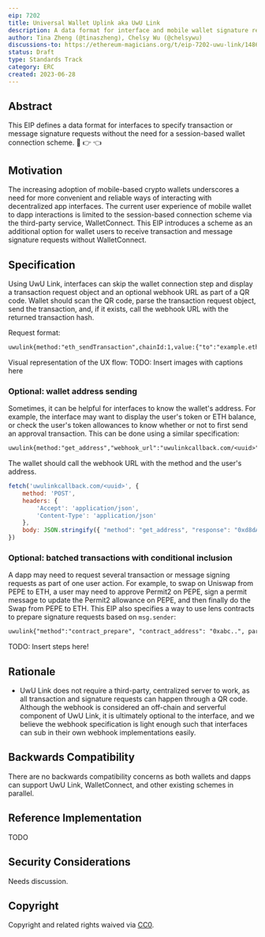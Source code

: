 ```yaml
---
eip: 7202
title: Universal Wallet Uplink aka UwU Link
description: A data format for interface and mobile wallet signature requests
author: Tina Zheng (@tinaszheng), Chelsy Wu (@chelsywu)
discussions-to: https://ethereum-magicians.org/t/eip-7202-uwu-link/14869
status: Draft
type: Standards Track
category: ERC
created: 2023-06-28
---
```


## Abstract

This EIP defines a data format for interfaces to specify transaction or message signature requests without the need for a session-based wallet connection scheme.
 🥺
👉 👈

## Motivation

The increasing adoption of mobile-based crypto wallets underscores a need for more convenient and reliable ways of interacting with decentralized app interfaces. The current user experience of mobile wallet to dapp interactions is limited to the session-based connection scheme via the third-party service, WalletConnect. This EIP introduces a scheme as an additional option for wallet users to receive transaction and message signature requests without WalletConnect.

## Specification

Using UwU Link, interfaces can skip the wallet connection step and display a transaction request object and an optional webhook URL as part of a QR code. Wallet should scan the QR code, parse the transaction request object, send the transaction, and, if it exists, call the webhook URL with the returned transaction hash.

Request format:

```txt
uwulink{method:"eth_sendTransaction",chainId:1,value:{"to":"example.eth",data:"0x0",value:0},"webhook_url":"uwulinkcallback.com/<uuid>",dapp:{"name":"UwULink demo",url:"interface-url.example",icon:""}}}
```

Visual representation of the UX flow:
TODO: Insert images with captions here

### Optional: wallet address sending

Sometimes, it can be helpful for interfaces to know the wallet's address. For example, the interface may want to display the user's token or ETH balance, or check the user's token allowances to know whether or not to first send an approval transaction. This can be done using a similar specification:

```txt
uwulink{method:"get_address","webhook_url":"uwulinkcallback.com/<uuid>",dapp:{"name":"UwULink demo",url:"interface-url.example",icon:""}}}
```

The wallet should call the webhook URL with the method and the user's address.

```js
fetch('uwulinkcallback.com/<uuid>', {
    method: 'POST',
    headers: {
        'Accept': 'application/json',
        'Content-Type': 'application/json'
    },
    body: JSON.stringify({ "method": "get_address", "response": "0xd8dA6BF26964aF9D7eEd9e03E53415D37aA96045" })
})
```

### Optional: batched transactions with conditional inclusion

A dapp may need to request several transaction or message signing requests as part of one user action. For example, to swap on Uniswap from PEPE to ETH, a user may need to approve Permit2 on PEPE, sign a permit message to update the Permit2 allowance on PEPE, and then finally do the Swap from PEPE to ETH. This EIP also specifies a way to use lens contracts to prepare signature requests based on `msg.sender`:

```txt
uwulink{"method":"contract_prepare", "contract_address": "0xabc..", params: { arguments_to_lens_here } }
```

TODO: Insert steps here!

## Rationale

- UwU Link does not require a third-party, centralized server to work, as all transaction and signature requests can happen through a QR code. Although the webhook is considered an off-chain and serverful component of UwU Link, it is ultimately optional to the interface, and we believe the webhook specification is light enough such that interfaces can sub in their own webhook implementations easily.

## Backwards Compatibility

There are no backwards compatibility concerns as both wallets and dapps can support UwU Link, WalletConnect, and other existing schemes in parallel.

## Reference Implementation

TODO

## Security Considerations

Needs discussion.

## Copyright

Copyright and related rights waived via [CC0](../LICENSE.md).

